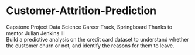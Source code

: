 # Customer-Attrition-Prediction

Capstone Project
Data Science Career Track, Springboard
Thanks to mentor Julian Jenkins III
<br />Build a predictive analysis on the credit card dataset to understand whether
the customer churn or not, and identify the reasons for them to leave.
